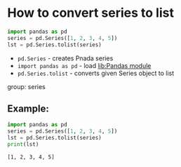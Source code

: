 # How to convert series to list

```python
import pandas as pd
series = pd.Series([1, 2, 3, 4, 5])
lst = pd.Series.tolist(series)
```

- `pd.Series` - creates Pnada series
- `import pandas as pd` - load [lib:Pandas module](/python-pandas/how-to-install-pandas)
- `pd.Series.tolist` - converts given Series object to list

group: series

## Example: 
```python
import pandas as pd
series = pd.Series([1, 2, 3, 4, 5])
lst = pd.Series.tolist(series)
print(lst)
```
```
[1, 2, 3, 4, 5]
```

